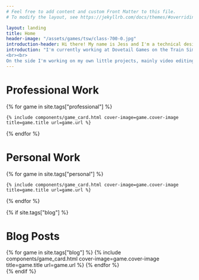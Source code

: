 ```yaml
---
# Feel free to add content and custom Front Matter to this file.
# To modify the layout, see https://jekyllrb.com/docs/themes/#overriding-theme-defaults

layout: landing
title: Home
header-image: "/assets/games/tsw/class-700-0.jpg"
introduction-header: Hi there! My name is Jess and I'm a technical designer from South East England 🏳️‍🌈.
introduction: "I'm currently working at Dovetail Games on the Train Simulator World franchise in the Rail Vehicle Setup team. My role involves setting up rail vehicles and all of their systems, mirroring their real world functionality into the game, documenting how this has been done as I go and testing how different components interact with one another. This role is super exciting for me as I love trains and it has given me a chance to grow my Unreal Engine skillset.
<br><br>
On the side I'm working on my own little projects, mainly video editing and music these days! If you want to see any of my other work please check out the links below, and if you want to get in contact feel free to email me!"
---
```


# Professional Work

<div class="game-list">
{% for game in site.tags["professional"] %}

    {% include components/game_card.html cover-image=game.cover-image title=game.title url=game.url %}

{% endfor %}
</div>

# Personal Work
<div class="game-list">
{% for game in site.tags["personal"] %}

    {% include components/game_card.html cover-image=game.cover-image title=game.title url=game.url %}

{% endfor %}
</div>

{% if site.tags["blog"] %}
# Blog Posts

<div class="game-list">
{% for game in site.tags["blog"] %}
    {% include components/game_card.html cover-image=game.cover-image title=game.title url=game.url %}
{% endfor %}
</div>
{% endif %}

